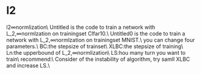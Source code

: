 # l2
l2∞normlization\\
Untitled is the code to train a network with L_2,∞normlzation on trainingset Clfar10.\\
Untitled0 is the code to train a network with L_2,∞normlzation on trainingset MNIST.\\
you can change four parameters.\\
BC:the stepsize of trainset\\
XLBC:the stepsize of training\\
Ln:the upperbound of L_2,∞normlization\\
LS:hou many turn you want to train\\
recommend:\\
Consider of the instability of algorithm, try samll XLBC and increase LS.\\
